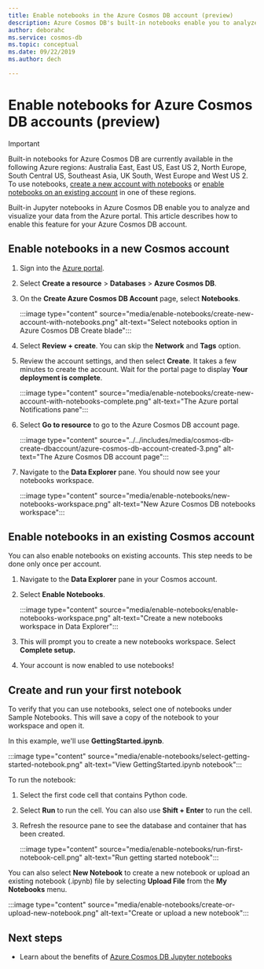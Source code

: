 ```yaml
---
title: Enable notebooks in the Azure Cosmos DB account (preview)
description: Azure Cosmos DB's built-in notebooks enable you to analyze and visualize your data from within the Portal. This article describes how to enable this feature for Cosmos accounts. 
author: deborahc
ms.service: cosmos-db
ms.topic: conceptual
ms.date: 09/22/2019
ms.author: dech

---
```


# Enable notebooks for Azure Cosmos DB accounts (preview)

> [!IMPORTANT]
> Built-in notebooks for Azure Cosmos DB are currently available in the following Azure regions: Australia East, East US, East US 2, North Europe, South Central US, Southeast Asia, UK South, West Europe and West US 2. To use notebooks, [create a new account with notebooks](#enable-notebooks-in-a-new-cosmos-account) or [enable notebooks on an existing account](#enable-notebooks-in-an-existing-cosmos-account) in one of these regions.

Built-in Jupyter notebooks in Azure Cosmos DB enable you to analyze and visualize your data from the Azure portal. This article describes how to enable this feature for your Azure Cosmos DB account.

## Enable notebooks in a new Cosmos account

1. Sign into the [Azure portal](https://portal.azure.com/).
1. Select **Create a resource** > **Databases** > **Azure Cosmos DB**.
1. On the **Create Azure Cosmos DB Account** page, select **Notebooks**. 
 
    :::image type="content" source="media/enable-notebooks/create-new-account-with-notebooks.png" alt-text="Select notebooks option in Azure Cosmos DB Create blade":::

1. Select **Review + create**. You can skip the **Network** and **Tags** option. 
1. Review the account settings, and then select **Create**. It takes a few minutes to create the account. Wait for the portal page to display **Your deployment is complete**. 

   :::image type="content" source="media/enable-notebooks/create-new-account-with-notebooks-complete.png" alt-text="The Azure portal Notifications pane":::

1. Select **Go to resource** to go to the Azure Cosmos DB account page.

   :::image type="content" source="../../includes/media/cosmos-db-create-dbaccount/azure-cosmos-db-account-created-3.png" alt-text="The Azure Cosmos DB account page":::

1. Navigate to the **Data Explorer** pane. You should now see your notebooks workspace.

    :::image type="content" source="media/enable-notebooks/new-notebooks-workspace.png" alt-text="New Azure Cosmos DB notebooks workspace":::

## Enable notebooks in an existing Cosmos account

You can also enable notebooks on existing accounts. This step needs to be done only once per account.

1. Navigate to the **Data Explorer** pane in your Cosmos account.
1. Select **Enable Notebooks**.

    :::image type="content" source="media/enable-notebooks/enable-notebooks-workspace.png" alt-text="Create a new notebooks workspace in Data Explorer":::

1. This will prompt you to create a new notebooks workspace. Select **Complete setup.**
1. Your account is now enabled to use notebooks!

## Create and run your first notebook

To verify that you can use notebooks, select one of notebooks under Sample Notebooks. This will save a copy of the notebook to your workspace and open it.

In this example, we'll use **GettingStarted.ipynb**. 

:::image type="content" source="media/enable-notebooks/select-getting-started-notebook.png" alt-text="View GettingStarted.ipynb notebook":::

To run the notebook:
1. Select the first code cell that contains Python code. 
1. Select **Run** to run the cell. You can also use **Shift + Enter** to run the cell.
1. Refresh the resource pane to see the database and container that has been created.

    :::image type="content" source="media/enable-notebooks/run-first-notebook-cell.png" alt-text="Run getting started notebook":::

You can also select **New Notebook** to create a new notebook or upload an existing notebook  (.ipynb) file by selecting **Upload File** from the **My Notebooks** menu. 

:::image type="content" source="media/enable-notebooks/create-or-upload-new-notebook.png" alt-text="Create or upload a new notebook":::

## Next steps

- Learn about the benefits of [Azure Cosmos DB Jupyter notebooks](cosmosdb-jupyter-notebooks.md)
